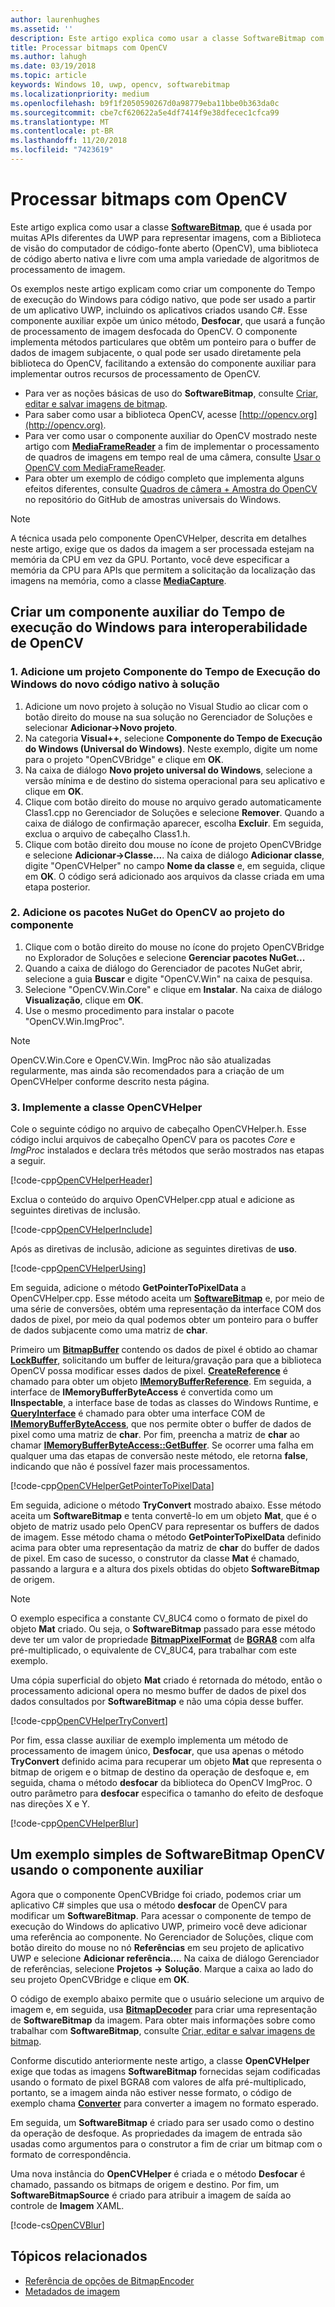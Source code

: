 ```yaml
---
author: laurenhughes
ms.assetid: ''
description: Este artigo explica como usar a classe SoftwareBitmap com a Biblioteca de visão de computador do código-fonte aberto (OpenCV).
title: Processar bitmaps com OpenCV
ms.author: lahugh
ms.date: 03/19/2018
ms.topic: article
keywords: Windows 10, uwp, opencv, softwarebitmap
ms.localizationpriority: medium
ms.openlocfilehash: b9f1f2050590267d0a98779eba11bbe0b363da0c
ms.sourcegitcommit: cbe7cf620622a5e4df7414f9e38dfecec1cfca99
ms.translationtype: MT
ms.contentlocale: pt-BR
ms.lasthandoff: 11/20/2018
ms.locfileid: "7423619"
---
```

# <a name="process-bitmaps-with-opencv"></a>Processar bitmaps com OpenCV

Este artigo explica como usar a classe **[SoftwareBitmap](https://docs.microsoft.com/uwp/api/Windows.Graphics.Imaging.SoftwareBitmap)**, que é usada por muitas APIs diferentes da UWP para representar imagens, com a Biblioteca de visão do computador de código-fonte aberto (OpenCV), uma biblioteca de código aberto nativa e livre com uma ampla variedade de algoritmos de processamento de imagem. 

Os exemplos neste artigo explicam como criar um componente do Tempo de execução do Windows para código nativo, que pode ser usado a partir de um aplicativo UWP, incluindo os aplicativos criados usando C#. Esse componente auxiliar expõe um único método, **Desfocar**, que usará a função de processamento de imagem desfocada do OpenCV. O componente implementa métodos particulares que obtêm um ponteiro para o buffer de dados de imagem subjacente, o qual pode ser usado diretamente pela biblioteca do OpenCV, facilitando a extensão do componente auxiliar para implementar outros recursos de processamento de OpenCV. 

* Para ver as noções básicas de uso do **SoftwareBitmap**, consulte [Criar, editar e salvar imagens de bitmap](imaging.md). 
* Para saber como usar a biblioteca OpenCV, acesse [http://opencv.org](http://opencv.org).
* Para ver como usar o componente auxiliar do OpenCV mostrado neste artigo com **[MediaFrameReader](https://docs.microsoft.com/uwp/api/windows.media.capture.frames.mediaframereader)** a fim de implementar o processamento de quadros de imagens em tempo real de uma câmera, consulte [Usar o OpenCV com MediaFrameReader](use-opencv-with-mediaframereader.md).
* Para obter um exemplo de código completo que implementa alguns efeitos diferentes, consulte [Quadros de câmera + Amostra do OpenCV](https://go.microsoft.com/fwlink/?linkid=854003) no repositório do GitHub de amostras universais do Windows.

> [!NOTE] 
> A técnica usada pelo componente OpenCVHelper, descrita em detalhes neste artigo, exige que os dados da imagem a ser processada estejam na memória da CPU em vez da GPU. Portanto, você deve especificar a memória da CPU para APIs que permitem a solicitação da localização das imagens na memória, como a classe **[MediaCapture](https://docs.microsoft.com/uwp/api/windows.media.capture.mediacapture)**.

## <a name="create-a-helper-windows-runtime-component-for-opencv-interop"></a>Criar um componente auxiliar do Tempo de execução do Windows para interoperabilidade de OpenCV

### <a name="1-add-a-new-native-code-windows-runtime-component-project-to-your-solution"></a>1. Adicione um projeto Componente do Tempo de Execução do Windows do novo código nativo à solução

1. Adicione um novo projeto à solução no Visual Studio ao clicar com o botão direito do mouse na sua solução no Gerenciador de Soluções e selecionar **Adicionar->Novo projeto**. 
2. Na categoria **Visual++**, selecione **Componente do Tempo de Execução do Windows (Universal do Windows)**. Neste exemplo, digite um nome para o projeto "OpenCVBridge" e clique em **OK**. 
3. Na caixa de diálogo **Novo projeto universal do Windows**, selecione a versão mínima e de destino do sistema operacional para seu aplicativo e clique em **OK**.
4. Clique com botão direito do mouse no arquivo gerado automaticamente Class1.cpp no Gerenciador de Soluções e selecione **Remover**. Quando a caixa de diálogo de confirmação aparecer, escolha **Excluir**. Em seguida, exclua o arquivo de cabeçalho Class1.h.
5. Clique com botão direito dou mouse no ícone de projeto OpenCVBridge e selecione **Adicionar->Classe...**. Na caixa de diálogo **Adicionar classe**, digite "OpenCVHelper" no campo **Nome da classe** e, em seguida, clique em **OK**. O código será adicionado aos arquivos da classe criada em uma etapa posterior.

### <a name="2-add-the-opencv-nuget-packages-to-your-component-project"></a>2. Adicione os pacotes NuGet do OpenCV ao projeto do componente

1. Clique com o botão direito do mouse no ícone do projeto OpenCVBridge no Explorador de Soluções e selecione **Gerenciar pacotes NuGet...**
2. Quando a caixa de diálogo do Gerenciador de pacotes NuGet abrir, selecione a guia **Buscar** e digite "OpenCV.Win" na caixa de pesquisa.
3. Selecione "OpenCV.Win.Core" e clique em **Instalar**. Na caixa de diálogo **Visualização**, clique em **OK**.
4. Use o mesmo procedimento para instalar o pacote "OpenCV.Win.ImgProc".

> [!NOTE]
> OpenCV.Win.Core e OpenCV.Win. ImgProc não são atualizadas regularmente, mas ainda são recomendados para a criação de um OpenCVHelper conforme descrito nesta página.

### <a name="3-implement-the-opencvhelper-class"></a>3. Implemente a classe OpenCVHelper

Cole o seguinte código no arquivo de cabeçalho OpenCVHelper.h. Esse código inclui arquivos de cabeçalho OpenCV para os pacotes *Core* e *ImgProc* instalados e declara três métodos que serão mostrados nas etapas a seguir.

[!code-cpp[OpenCVHelperHeader](./code/ImagingWin10/cs/OpenCVBridge/OpenCVHelper.h#SnippetOpenCVHelperHeader)]

Exclua o conteúdo do arquivo OpenCVHelper.cpp atual e adicione as seguintes diretivas de inclusão. 

[!code-cpp[OpenCVHelperInclude](./code/ImagingWin10/cs/OpenCVBridge/OpenCVHelper.cpp#SnippetOpenCVHelperInclude)]

Após as diretivas de inclusão, adicione as seguintes diretivas de **uso**. 

[!code-cpp[OpenCVHelperUsing](./code/ImagingWin10/cs/OpenCVBridge/OpenCVHelper.cpp#SnippetOpenCVHelperUsing)]

Em seguida, adicione o método **GetPointerToPixelData** a OpenCVHelper.cpp. Esse método aceita um **[SoftwareBitmap](https://docs.microsoft.com/uwp/api/Windows.Graphics.Imaging.SoftwareBitmap)** e, por meio de uma série de conversões, obtém uma representação da interface COM dos dados de pixel, por meio da qual podemos obter um ponteiro para o buffer de dados subjacente como uma matriz de **char**. 

Primeiro um **[BitmapBuffer](https://docs.microsoft.com/uwp/api/windows.graphics.imaging.bitmapbuffer)** contendo os dados de pixel é obtido ao chamar **[LockBuffer](https://docs.microsoft.com/uwp/api/windows.graphics.imaging.softwarebitmap.lockbuffer)**, solicitando um buffer de leitura/gravação para que a biblioteca OpenCV possa modificar esses dados de pixel.  **[CreateReference](https://docs.microsoft.com/uwp/api/windows.graphics.imaging.bitmapbuffer.CreateReference)** é chamado para obter um objeto **[IMemoryBufferReference](https://docs.microsoft.com/uwp/api/windows.foundation.imemorybufferreference)**. Em seguida, a interface de **IMemoryBufferByteAccess** é convertida como um **IInspectable**, a interface base de todas as classes do Windows Runtime, e **[QueryInterface](https://msdn.microsoft.com/library/windows/desktop/ms682521(v=vs.85).aspx)** é chamado para obter uma interface COM de **[IMemoryBufferByteAccess](https://msdn.microsoft.com/library/mt297505(v=vs.85).aspx)**, que nos permite obter o buffer de dados de pixel como uma matriz de **char**. Por fim, preencha a matriz de **char** ao chamar **[IMemoryBufferByteAccess::GetBuffer](https://msdn.microsoft.com/library/mt297506(v=vs.85).aspx)**. Se ocorrer uma falha em qualquer uma das etapas de conversão neste método, ele retorna **false**, indicando que não é possível fazer mais processamentos.

[!code-cpp[OpenCVHelperGetPointerToPixelData](./code/ImagingWin10/cs/OpenCVBridge/OpenCVHelper.cpp#SnippetOpenCVHelperGetPointerToPixelData)]

Em seguida, adicione o método **TryConvert** mostrado abaixo. Esse método aceita um **SoftwareBitmap** e tenta convertê-lo em um objeto **Mat**, que é o objeto de matriz usado pelo OpenCV para representar os buffers de dados de imagem. Esse método chama o método **GetPointerToPixelData** definido acima para obter uma representação da matriz de **char** do buffer de dados de pixel. Em caso de sucesso, o construtor da classe **Mat** é chamado, passando a largura e a altura dos pixels obtidas do objeto **SoftwareBitmap** de origem. 

> [!NOTE] 
> O exemplo especifica a constante CV_8UC4 como o formato de pixel do objeto **Mat** criado. Ou seja, o **SoftwareBitmap** passado para esse método deve ter um valor de propriedade **[BitmapPixelFormat](https://docs.microsoft.com/uwp/api/windows.graphics.imaging.softwarebitmap.BitmapPixelFormat)** de **[BGRA8](https://docs.microsoft.com/uwp/api/Windows.Graphics.Imaging.BitmapPixelFormat)** com alfa pré-multiplicado, o equivalente de CV_8UC4, para trabalhar com este exemplo.

Uma cópia superficial do objeto **Mat** criado é retornada do método, então o processamento adicional opera no mesmo buffer de dados de pixel dos dados consultados por **SoftwareBitmap** e não uma cópia desse buffer.

[!code-cpp[OpenCVHelperTryConvert](./code/ImagingWin10/cs/OpenCVBridge/OpenCVHelper.cpp#SnippetOpenCVHelperTryConvert)]

Por fim, essa classe auxiliar de exemplo implementa um método de processamento de imagem único, **Desfocar**, que usa apenas o método **TryConvert** definido acima para recuperar um objeto **Mat** que representa o bitmap de origem e o bitmap de destino da operação de desfoque e, em seguida, chama o método **desfocar** da biblioteca do OpenCV ImgProc. O outro parâmetro para **desfocar** especifica o tamanho do efeito de desfoque nas direções X e Y.

[!code-cpp[OpenCVHelperBlur](./code/ImagingWin10/cs/OpenCVBridge/OpenCVHelper.cpp#SnippetOpenCVHelperBlur)]


## <a name="a-simple-softwarebitmap-opencv-example-using-the-helper-component"></a>Um exemplo simples de SoftwareBitmap OpenCV usando o componente auxiliar
Agora que o componente OpenCVBridge foi criado, podemos criar um aplicativo C# simples que usa o método **desfocar** de OpenCV para modificar um **SoftwareBitmap**. Para acessar o componente de tempo de execução do Windows do aplicativo UWP, primeiro você deve adicionar uma referência ao componente. No Gerenciador de Soluções, clique com botão direito do mouse no nó **Referências** em seu projeto de aplicativo UWP e selecione **Adicionar referência...**. Na caixa de diálogo Gerenciador de referências, selecione **Projetos -> Solução**. Marque a caixa ao lado do seu projeto OpenCVBridge e clique em **OK**.

O código de exemplo abaixo permite que o usuário selecione um arquivo de imagem e, em seguida, usa **[BitmapDecoder](https://docs.microsoft.com/uwp/api/windows.graphics.imaging.bitmapencoder)** para criar uma representação de **SoftwareBitmap** da imagem. Para obter mais informações sobre como trabalhar com **SoftwareBitmap**, consulte [Criar, editar e salvar imagens de bitmap](https://docs.microsoft.com/windows/uwp/audio-video-camera/imaging).

Conforme discutido anteriormente neste artigo, a classe **OpenCVHelper** exige que todas as imagens **SoftwareBitmap** fornecidas sejam codificadas usando o formato de pixel BGRA8 com valores de alfa pré-multiplicado, portanto, se a imagem ainda não estiver nesse formato, o código de exemplo chama **[Converter](https://docs.microsoft.com/uwp/api/windows.graphics.imaging.softwarebitmap.BitmapAlphaMode)** para converter a imagem no formato esperado.

Em seguida, um **SoftwareBitmap** é criado para ser usado como o destino da operação de desfoque. As propriedades da imagem de entrada são usadas como argumentos para o construtor a fim de criar um bitmap com o formato de correspondência.

Uma nova instância do **OpenCVHelper** é criada e o método **Desfocar** é chamado, passando os bitmaps de origem e destino. Por fim, um **SoftwareBitmapSource** é criado para atribuir a imagem de saída ao controle de **Imagem** XAML.


[!code-cs[OpenCVBlur](./code/ImagingWin10/cs/MainPage.OpenCV.xaml.cs#SnippetOpenCVBlur)]

## <a name="related-topics"></a>Tópicos relacionados

* [Referência de opções de BitmapEncoder](bitmapencoder-options-reference.md)
* [Metadados de imagem](image-metadata.md)
 

 




